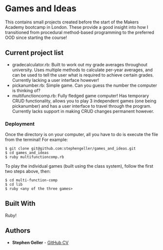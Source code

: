 # Games and Ideas

This contains small projects created before the start of the Makers Academy bootcamp in London. These provide a good insight into how I transitioned from procedural method-based programming to the preferred OOD since starting the course!

## Current project list

- gradecalculator.rb: Built to work out my grade averages throughout university. Uses multiple methods to calculate per-year averages, and can be used to tell the user what is required to achieve certain grades. Currently lacking a user interface however!
- pickanumber.rb: Simple game. Can you guess the number the computer is thinking of?
- multifunctioncomp.rb: Fully fledged game computer! Has temporary CRUD functionality, allows you to play 3 independent games (one being pickanumber) and has a user interface to travel through the program. Currently lacks support in making CRUD changes permanent however.

### Deployment

Once the directory is on your computer, all you have to do is execute the file from the terminal! For example:

```
$ git clone git@github.com:stephengeller/games_and_ideas.git
$ cd games_and_ideas
$ ruby multifunctioncomp.rb
```
To play the individual games (built using the class system), follow the first two steps above, then:

```
$ cd multi-function-comp
$ cd lib
$ ruby <any of the three games>
```


## Built With

Ruby!


## Authors

* **Stephen Geller** - [GitHub CV](https://github.com/stephengeller/CV)
